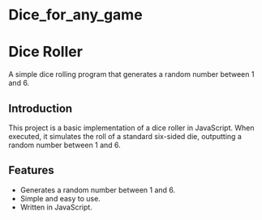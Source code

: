 # Dice_for_any_game
# Dice Roller

A simple dice rolling program that generates a random number between 1 and 6.



## Introduction

This project is a basic implementation of a dice roller in JavaScript. When executed, it simulates the roll of a standard six-sided die, outputting a random number between 1 and 6.

## Features

- Generates a random number between 1 and 6.
- Simple and easy to use.
- Written in JavaScript.


